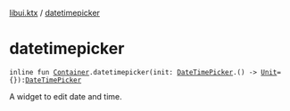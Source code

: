 [libui.ktx](index.md) / [datetimepicker](./datetimepicker.md)

# datetimepicker

`inline fun `[`Container`](-container/index.md)`.datetimepicker(init: `[`DateTimePicker`](-date-time-picker/index.md)`.() -> `[`Unit`](https://kotlinlang.org/api/latest/jvm/stdlib/kotlin/-unit/index.html)` = {}): `[`DateTimePicker`](-date-time-picker/index.md)

A widget to edit date and time.

